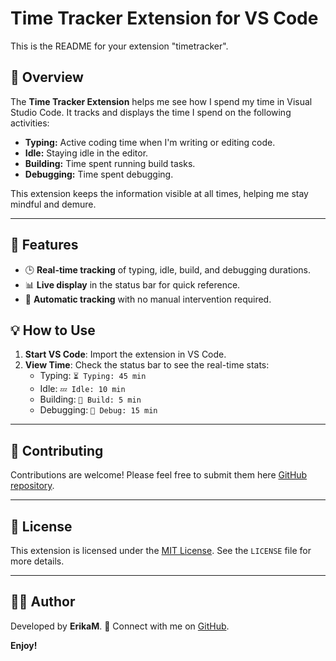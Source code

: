 # **Time Tracker Extension for VS Code**

This is the README for your extension "timetracker". 

## 📌 **Overview**

The **Time Tracker Extension** helps me see how I spend my time in Visual Studio Code. It tracks and displays the time I spend on the following activities:

- **Typing:** Active coding time when I'm writing or editing code.
- **Idle:** Staying idle in the editor.
- **Building:** Time spent running build tasks.
- **Debugging:** Time spent debugging.

This extension keeps the information visible at all times, helping me stay mindful and demure.

---

## 🚀 **Features**
- 🕒 **Real-time tracking** of typing, idle, build, and debugging durations.
- 📊 **Live display** in the status bar for quick reference.
- 🔄 **Automatic tracking** with no manual intervention required.

## 💡 **How to Use**

1. **Start VS Code**: Import the extension in VS Code.
2. **View Time**: Check the status bar to see the real-time stats:
   - Typing: `⏳ Typing: 45 min`
   - Idle: `💤 Idle: 10 min`
   - Building: `🔨 Build: 5 min`
   - Debugging: `🐞 Debug: 15 min`

---

## 💬 **Contributing**
Contributions are welcome! Please feel free to submit them here [GitHub repository](https://github.com/ErikaMolnar).

---

## 📜 **License**
This extension is licensed under the [MIT License](https://opensource.org/licenses/MIT). See the `LICENSE` file for more details.

---

## 👩‍💻 **Author**
Developed by **ErikaM**. 🌟 Connect with me on [GitHub](https://github.com/ErikaMolnar).



**Enjoy!**
